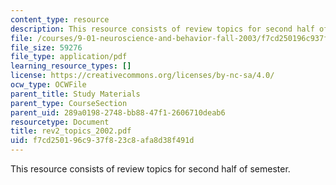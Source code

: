 ```yaml
---
content_type: resource
description: This resource consists of review topics for second half of semester.
file: /courses/9-01-neuroscience-and-behavior-fall-2003/f7cd250196c937f823c8afa8d38f491d_rev2_topics_2002.pdf
file_size: 59276
file_type: application/pdf
learning_resource_types: []
license: https://creativecommons.org/licenses/by-nc-sa/4.0/
ocw_type: OCWFile
parent_title: Study Materials
parent_type: CourseSection
parent_uid: 289a0198-2748-bb88-47f1-2606710deab6
resourcetype: Document
title: rev2_topics_2002.pdf
uid: f7cd2501-96c9-37f8-23c8-afa8d38f491d
---
```

This resource consists of review topics for second half of semester.